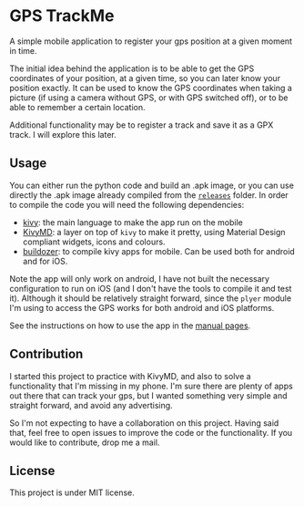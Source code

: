 # GPS TrackMe

A simple mobile application to register your gps position at a given moment in time.

The initial idea behind the application is to be able to get the GPS coordinates of your position, at a given time, so you can later know your position exactly. It can be used to know the GPS coordinates when taking a picture (if using a camera without GPS, or with GPS switched off), or to be able to remember a certain location.

Additional functionality may be to register a track and save it as a GPX track. I will explore this later.


## Usage

You can either run the python code and build an .apk image, or you can use directly the .apk image already compiled from the [`releases`](./releases) folder. In order to compile the code you will need the following dependencies:
- [kivy](https://kivy.org/doc/stable/): the main language to make the app run on the mobile
- [KivyMD](https://kivymd.readthedocs.io/en/latest/): a layer on top of `kivy` to make it pretty, using Material Design compliant widgets, icons and colours.
- [buildozer](https://buildozer.readthedocs.io/en/latest/): to compile kivy apps for mobile. Can be used both for android and for iOS.

Note the app will only work on android, I have not built the necessary configuration to run on iOS (and I don't have the tools to compile it and test it). Although it should be relatively straight forward, since the `plyer` module I'm using to access the GPS works for both android and iOS platforms.

See the instructions on how to use the app in the [manual pages](https://osso73.github.io/gps_trackme/).


## Contribution

I started this project to practice with KivyMD, and also to solve a functionality that I'm missing in my phone. I'm sure there are plenty of apps out there that can track your gps, but I wanted something very simple and straight forward, and avoid any advertising.

So I'm not expecting to have a collaboration on this project. Having said that, feel free to open issues to improve the code or the functionality. If you would like to contribute, drop me a mail.



## License

This project is under MIT license.
